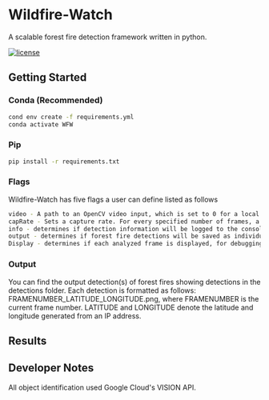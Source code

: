 # Wildfire-Watch
A scalable forest fire detection framework written in python.

[![license](https://img.shields.io/github/license/mashape/apistatus.svg)](LICENSE)

## Getting Started
### Conda (Recommended)
```bash
cond env create -f requirements.yml
conda activate WFW
```

### Pip
```bash
pip install -r requirements.txt
```

### Flags
Wildfire-Watch has five flags a user can define listed as follows
```bash
video - A path to an OpenCV video input, which is set to 0 for a local webcam
capRate - Sets a capture rate. For every specified number of frames, a Google Vision API call will be made
info - determines if detection information will be logged to the console
output - determines if forest fire detections will be saved as individual images
Display - determines if each analyzed frame is displayed, for debugging purposes
```

### Output
You can find the output detection(s) of forest fires showing detections in the detections folder.
Each detection is formatted as follows: FRAMENUMBER_LATITUDE_LONGITUDE.png, where FRAMENUMBER is the current frame number. LATITUDE and LONGITUDE denote the latitude and longitude generated from an IP address.

## Results

## Developer Notes
All object identification used Google Cloud's VISION API.
